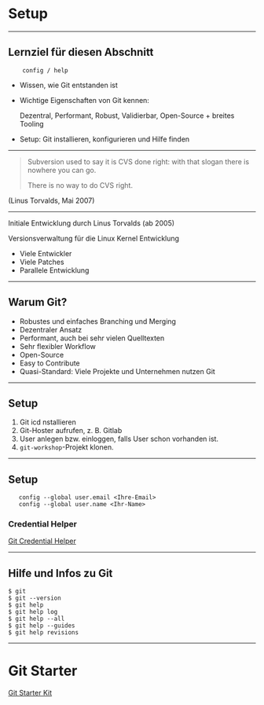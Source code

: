 # Setup

---

## Lernziel für diesen Abschnitt

```
    config / help
```

 * Wissen, wie Git entstanden ist
 * Wichtige Eigenschaften von Git kennen:

   Dezentral, Performant, Robust, Validierbar, Open-Source + breites Tooling
 * Setup: Git installieren, konfigurieren und Hilfe finden

---


> Subversion used to say it is CVS done right:
> with that slogan there is nowhere you can go.
>
> There is no way to do CVS right.

(Linus Torvalds, Mai 2007)


---


Initiale Entwicklung durch Linus Torvalds (ab 2005)

Versionsverwaltung für die Linux Kernel Entwicklung

 * Viele Entwickler
 * Viele Patches
 * Parallele Entwicklung

---


## Warum Git?

  * Robustes und einfaches Branching und Merging
  * Dezentraler Ansatz
  * Performant, auch bei sehr vielen Quelltexten
  * Sehr flexibler Workflow
  * Open-Source
  * Easy to Contribute
  * Quasi-Standard: Viele Projekte und Unternehmen nutzen Git

---

## Setup


 1. Git icd nstallieren
 2. Git-Hoster aufrufen, z. B. Gitlab
 3. User anlegen bzw. einloggen, falls User schon vorhanden ist.
 4. `git-workshop`-Projekt klonen.

---

 ## Setup

 ```
    config --global user.email <Ihre-Email>
    config --global user.name <Ihr-Name>
 ```

### Credential Helper

[Git Credential Helper](https://kapitel26.github.io/git/2012/12/03/Passwoerter-verwalten.html)

---


 ## Hilfe und Infos zu Git

 ```
 $ git
 $ git --version
 $ git help
 $ git help log
 $ git help --all
 $ git help --guides
 $ git help revisions
 ```

---

# Git Starter

[Git Starter Kit](../git-starter-kit.html)


